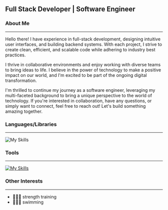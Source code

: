 

## Full Stack Developer | Software Engineer

### About Me
***

Hello there! I have experience in full-stack development, designing intuitive user interfaces, and building backend systems. With each project, I strive to create clean, efficient, and scalable code while adhering to industry best practices. 

I thrive in collaborative environments and enjoy working with diverse teams to bring ideas to life. I believe in the power of technology to make a positive impact on our world, and I'm excited to be part of the ongoing digital transformation. 


I'm thrilled to continue my journey as a software engineer, leveraging my multi-faceted background to bring a unique perspective to the world of technology. If you're interested in collaboration, have any questions, or simply want to connect, feel free to reach out! Let's build something amazing together.



### Languages/Libraries

***

![My Skills](https://skillicons.dev/icons?i=js,react,html,css,ruby,rails)


### Tools
***

[![My Skills](https://skillicons.dev/icons?i=postman,vscode,postgres,webpack,aws,mongodb,babel&theme=light)](https://skillicons.dev)



### Other Interests
***
+ 🏋🏻‍♂️ strength training
+ 🏊🏼‍♂️ swimming


<!--
**Jasvneet/Jasvneet** is a ✨ _special_ ✨ repository because its `README.md` (this file) appears on your GitHub profile.

Here are some ideas to get you started:

- 🔭 I’m currently working on ...
- 🌱 I’m currently learning ...
- 👯 I’m looking to collaborate on ...
- 🤔 I’m looking for help with ...
- 💬 Ask me about ...
- 📫 How to reach me: ...
- 😄 Pronouns: ...
- ⚡ Fun fact: ...
-->
